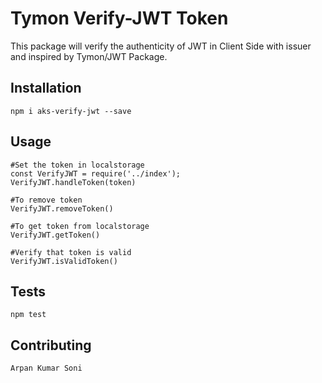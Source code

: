 # Tymon Verify-JWT Token 
This package will verify the authenticity of JWT in Client Side with issuer and inspired by Tymon/JWT Package.

## Installation
    npm i aks-verify-jwt --save

## Usage

    #Set the token in localstorage
    const VerifyJWT = require('../index');
    VerifyJWT.handleToken(token)  
    
    #To remove token
    VerifyJWT.removeToken()

    #To get token from localstorage
    VerifyJWT.getToken()

    #Verify that token is valid
    VerifyJWT.isValidToken()

## Tests
    npm test

## Contributing
    Arpan Kumar Soni